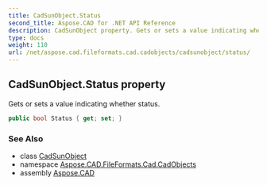 ```yaml
---
title: CadSunObject.Status
second_title: Aspose.CAD for .NET API Reference
description: CadSunObject property. Gets or sets a value indicating whether status
type: docs
weight: 110
url: /net/aspose.cad.fileformats.cad.cadobjects/cadsunobject/status/
---
```

## CadSunObject.Status property

Gets or sets a value indicating whether status.

```csharp
public bool Status { get; set; }
```

### See Also

* class [CadSunObject](../)
* namespace [Aspose.CAD.FileFormats.Cad.CadObjects](../../cadsunobject/)
* assembly [Aspose.CAD](../../../)


